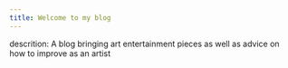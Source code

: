 ```yaml
---
title: Welcome to my blog
---
```

descrition: A blog bringing art entertainment pieces as well as advice on how to improve as an artist

